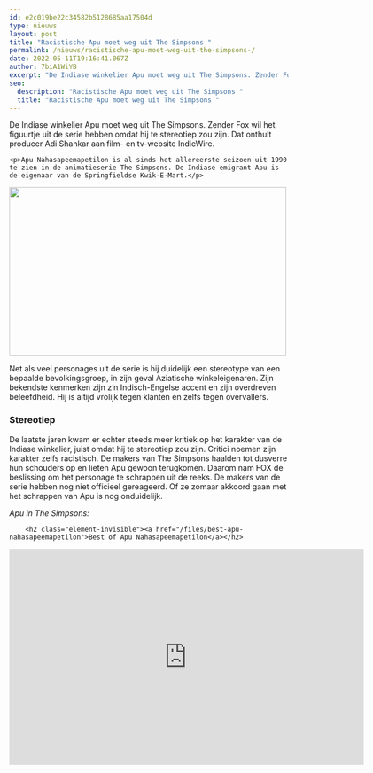 ```yaml
---
id: e2c019be22c34582b5128685aa17504d
type: nieuws
layout: post
title: "Racistische Apu moet weg uit The Simpsons "
permalink: /nieuws/racistische-apu-moet-weg-uit-the-simpsons-/
date: 2022-05-11T19:16:41.067Z
author: 7biA1WiYB
excerpt: "De Indiase winkelier Apu moet weg uit The Simpsons. Zender Fox wil het figuurtje uit de serie hebben omdat hij te stereotiep zou zijn. Dat onthult producer Adi Shankar aan film- en tv-website IndieWire.  "
seo:
  description: "Racistische Apu moet weg uit The Simpsons "
  title: "Racistische Apu moet weg uit The Simpsons "
---
```

De Indiase winkelier Apu moet weg uit The Simpsons. Zender Fox wil het figuurtje uit de serie hebben omdat hij te stereotiep zou zijn. Dat onthult producer Adi Shankar aan film- en tv-website IndieWire.  

    <p>Apu Nahasapeemapetilon is al sinds het allereerste seizoen uit 1990 te zien in de animatieserie The Simpsons. De Indiase emigrant Apu is de eigenaar van de Springfieldse Kwik-E-Mart.</p>
<p><div class="media media-element-container media-default"><div id="file-535088" class="file file-image file-image-jpeg">

        
  
  <div class="content">
    <img height="305" width="500" class="media-element file-default" data-delta="2" src="https://7dagen.netlify.app/sites/default/files/20160529_1707694.jpg" alt="">  </div>

  
</div>
</div>
<p>Net als veel personages uit de serie is hij duidelijk een stereotype van een bepaalde bevolkingsgroep, in zijn geval Aziatische winkeleigenaren. Zijn bekendste kenmerken zijn z’n Indisch-Engelse accent en zijn overdreven beleefdheid. Hij is altijd vrolijk tegen klanten en zelfs tegen overvallers.</p>
<h3>Stereotiep</h3>
<p>De laatste jaren kwam er echter steeds meer kritiek op het karakter van de Indiase winkelier, juist omdat hij te stereotiep zou zijn. Critici noemen zijn karakter zelfs racistisch. De makers van The Simpsons haalden tot dusverre hun schouders op en lieten Apu gewoon terugkomen. Daarom nam FOX de beslissing om het personage te schrappen uit de reeks. De makers van de serie hebben nog niet officieel gereageerd. Of ze zomaar akkoord gaan met het schrappen van Apu is nog onduidelijk.</p>
<p><em>Apu in The Simpsons:</em></p>
<p><div class="media media-element-container media-default"><div id="file-535087" class="file file-video file-video-youtube">

        <h2 class="element-invisible"><a href="/files/best-apu-nahasapeemapetilon">Best of Apu Nahasapeemapetilon</a></h2>
    
  
  <div class="content">
    <div class="media-youtube-video media-element file-default media-youtube-1">
  <iframe class="media-youtube-player" width="640" height="390" title="Best of Apu Nahasapeemapetilon" src="https://www.youtube.com/embed/Yi4ujBB7gvw?wmode=opaque&controls=" name="Best of Apu Nahasapeemapetilon" frameborder="0" allowfullscreen="">Video van Best of Apu Nahasapeemapetilon</iframe>
</div>
  </div>

  
</div>
</div>
<p> </p>
<p> </p>  
